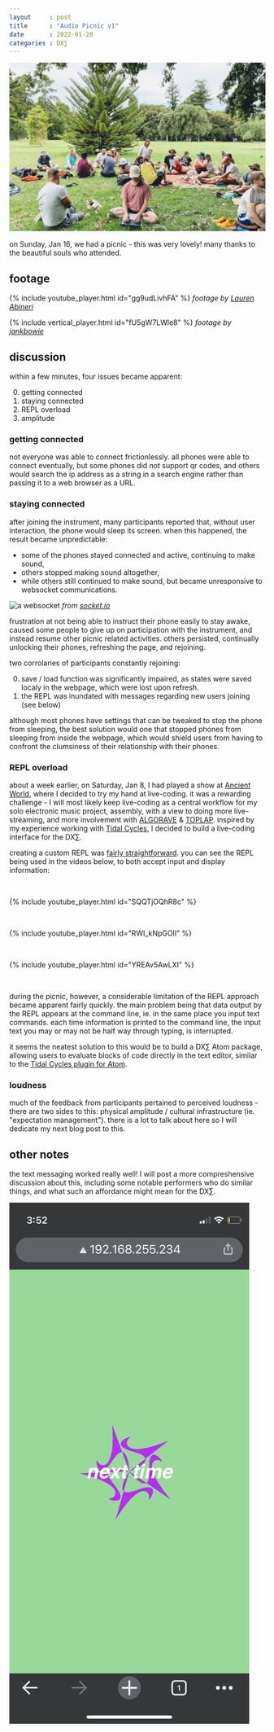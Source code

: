 ```yaml
---
layout     : post
title      : "Audio Picnic v1"
date       : 2022-01-20
categories : DX∑
---
```


![beautiful souls](/etc/images/audio_picnic_v1_wide.jpg)

on Sunday, Jan 16, we had a picnic - this was very lovely!  many thanks to the beautiful souls who attended.

##	footage

{% include youtube_player.html id="gg9udLivhFA" %}
*footage by [Lauren Abineri](https://linktr.ee/laurenabineri)*

{% include vertical_player.html id="fU5gW7LWle8" %}
*footage by [jankbowie](https://www.instagram.com/jankbowie/)*

##	discussion

within a few minutes, four issues became apparent:

0.	getting connected
0.	staying connected
0.	REPL overload
0.	amplitude


###	getting connected

not everyone was able to connect frictionlessly. all phones were able to connect eventually, but some phones did not support qr codes, and others would search the ip address as a string in a search engine rather than passing it to a web browser as a URL.

###	staying connected

after joining the instrument, many participants reported that, without user interaction, the phone would sleep its screen.  when this happened, the result became unpredictable:
-	some of the phones stayed connected and active, continuing to make sound,
-	others stopped making sound altogether,
-	while others still continued to make sound, but became unresponsive to websocket communications.

![a websocket](https://socket.io/images/bidirectional-communication.png)
*from [socket.io](https://socket.io/docs/v4/)*

frustration at not being able to instruct their phone easily to stay awake, caused some people to give up on participation with the instrument, and instead resume other picnic related activities.  others persisted, continually unlocking their phones, refreshing the page, and rejoining.

two corrolaries of participants constantly rejoining:

0.	save / load function was significantly impaired, as states were saved localy in the webpage, which were lost upon refresh.
0.	the REPL was inundated with messages regarding new users joining (see below)

although most phones have settings that can be tweaked to stop the phone from sleeping, the best solution would one that stopped phones from sleeping from inside the webpage, which would shield users from having to confront the clumsiness of their relationship with their phones.

###	REPL overload

about a week earlier, on Saturday, Jan 8, I had played a show at [Ancient World](https://www.instagram.com/p/CYc2Z-wvcve/), where I decided to try my hand at live-coding.  it was a rewarding challenge - I will most likely keep live-coding as a central workflow for my solo electronic music project, assembly, with a view to doing more live-streaming, and more involvement with [ALGORAVE](hhttps://algorave.com/about/) & [TOPLAP](https://toplap.org/about/).  inspired by my experience working with [Tidal Cycles](https://tidalcycles.org/), I decided to build a live-coding interface for the DX∑.  

creating a custom REPL was [fairly straightforward](https://nodejs.org/en/knowledge/REPL/how-to-create-a-custom-repl/).  you can see the REPL being used in the videos below, to both accept input and display information:

<br />

{% include youtube_player.html id="SQQTjOQhR8c" %}

<br />

{% include youtube_player.html id="RWI_kNpGOlI" %}

<br />

{% include youtube_player.html id="YREAv5AwLXI" %}

<br />

during the picnic, however, a considerable limitation of the REPL approach became apparent fairly quickly.  the main problem being that data output by the REPL appears at the command line, ie. in the same place you input text commands.  each time information is printed to the command line, the input text you may or may not be half way through typing, is interrupted.

it seems the neatest solution to this would be to build a DX∑ Atom package, allowing users to evaluate blocks of code directly in the text editor, similar to the [Tidal Cycles plugin for Atom](https://atom.io/packages/tidalcycles).

###	loudness

much of the feedback from participants pertained to perceived loudness - there are two sides to this: physical amplitude / cultural infrastructure (ie. "expectation management").  there is a lot to talk about here so I will dedicate my next blog post to this.


##	other notes

the text messaging worked really well! I will post a more compreshensive discussion about this, including some notable performers who do similar things, and what such an affordance might mean for the DX∑.

![next time](/etc/images/audio_picnic_v1_next_time.png)
